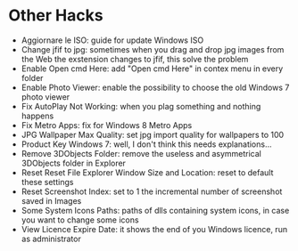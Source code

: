 # Other Hacks

<ul>
  <li>Aggiornare le ISO: guide for update Windows ISO
  <li>Change jfif to jpg: sometimes when you drag and drop jpg images from the Web the exstension changes to jfif, this solve the problem</li>
  <li>Enable Open cmd Here: add "Open cmd Here" in contex menu in every folder</li>
  <li>Enable Photo Viewer: enable the possibility to choose the old Windows 7 photo viewer</li>
  <li>Fix AutoPlay Not Working: when you plag something and nothing happens</li>
  <li>Fix Metro Apps: fix for Windows 8 Metro Apps</li>
  <li>JPG Wallpaper Max Quality: set jpg import quality for wallpapers to 100</li>
  <li>Product Key Windows 7: well, I don't think this needs explanations...</li>
  <li>Remove 3DObjects Folder: remove the useless and asymmetrical 3DObjects folder in Explorer</li>
  <li>Reset Reset File Explorer Window Size and Location: reset to default these settings</li>
  <li>Reset Screenshot Index: set to 1 the incremental number of screenshot saved in Images</li>
  <li>Some System Icons Paths: paths of dlls containing system icons, in case you want to change some icons</li>
  <li>View Licence Expire Date: it shows the end of you Windows licence, run as administrator
</ul>
